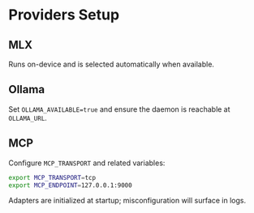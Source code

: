 # Providers Setup

## MLX

Runs on-device and is selected automatically when available.

## Ollama

Set `OLLAMA_AVAILABLE=true` and ensure the daemon is reachable at `OLLAMA_URL`.

## MCP

Configure `MCP_TRANSPORT` and related variables:

```bash
export MCP_TRANSPORT=tcp
export MCP_ENDPOINT=127.0.0.1:9000
```

Adapters are initialized at startup; misconfiguration will surface in logs.
